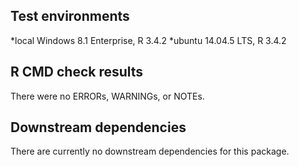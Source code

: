 
## Test environments
*local Windows 8.1 Enterprise, R 3.4.2
*ubuntu 14.04.5 LTS, R 3.4.2

## R CMD check results
There were no ERRORs, WARNINGs, or NOTEs.


## Downstream dependencies
There are currently no downstream dependencies for this package.

